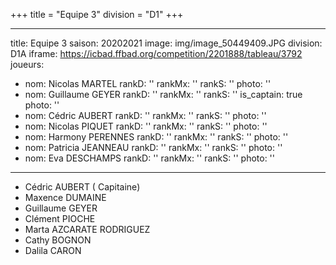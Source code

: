 +++
title = "Equipe 3"
division = "D1"
+++

***

title: Equipe 3
saison: 20202021
image: img/image\_50449409.JPG
division: D1A
iframe: https://icbad.ffbad.org/competition/2201888/tableau/3792
joueurs:

* nom: Nicolas MARTEL
  rankD: ''
  rankMx: ''
  rankS: ''
  photo: ''
* nom: Guillaume GEYER
  rankD: ''
  rankMx: ''
  rankS: ''
  is\_captain: true
  photo: ''
* nom: Cédric AUBERT
  rankD: ''
  rankMx: ''
  rankS: ''
  photo: ''
* nom: Nicolas PIQUET
  rankD: ''
  rankMx: ''
  rankS: ''
  photo: ''
* nom: Harmony PERENNES
  rankD: ''
  rankMx: ''
  rankS: ''
  photo: ''
* nom: Patricia JEANNEAU
  rankD: ''
  rankMx: ''
  rankS: ''
  photo: ''
* nom: Eva DESCHAMPS
  rankD: ''
  rankMx: ''
  rankS: ''
  photo: ''

***

* Cédric AUBERT ( Capitaine)
* Maxence DUMAINE
* Guillaume GEYER
* Clément PIOCHE
* Marta AZCARATE RODRIGUEZ
* Cathy BOGNON
* Dalila CARON
